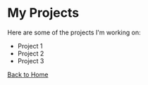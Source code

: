 # My Projects

Here are some of the projects I'm working on:

- Project 1
- Project 2
- Project 3

[Back to Home](Homepage.md)
